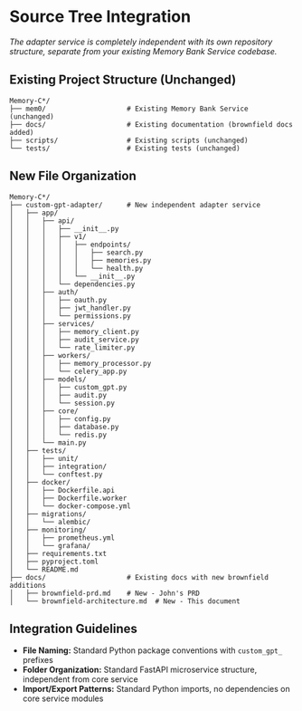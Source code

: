 # Source Tree Integration

*The adapter service is completely independent with its own repository structure, separate from your existing Memory Bank Service codebase.*

## Existing Project Structure (Unchanged)

```plaintext
Memory-C*/
├── mem0/                    # Existing Memory Bank Service (unchanged)
├── docs/                    # Existing documentation (brownfield docs added)
├── scripts/                 # Existing scripts (unchanged)
└── tests/                   # Existing tests (unchanged)
```

## New File Organization

```plaintext
Memory-C*/
├── custom-gpt-adapter/      # New independent adapter service
│   ├── app/
│   │   ├── api/
│   │   │   ├── __init__.py
│   │   │   ├── v1/
│   │   │   │   ├── endpoints/
│   │   │   │   │   ├── search.py
│   │   │   │   │   ├── memories.py
│   │   │   │   │   └── health.py
│   │   │   │   └── __init__.py
│   │   │   └── dependencies.py
│   │   ├── auth/
│   │   │   ├── oauth.py
│   │   │   ├── jwt_handler.py
│   │   │   └── permissions.py
│   │   ├── services/
│   │   │   ├── memory_client.py
│   │   │   ├── audit_service.py
│   │   │   └── rate_limiter.py
│   │   ├── workers/
│   │   │   ├── memory_processor.py
│   │   │   └── celery_app.py
│   │   ├── models/
│   │   │   ├── custom_gpt.py
│   │   │   ├── audit.py
│   │   │   └── session.py
│   │   ├── core/
│   │   │   ├── config.py
│   │   │   ├── database.py
│   │   │   └── redis.py
│   │   └── main.py
│   ├── tests/
│   │   ├── unit/
│   │   ├── integration/
│   │   └── conftest.py
│   ├── docker/
│   │   ├── Dockerfile.api
│   │   ├── Dockerfile.worker
│   │   └── docker-compose.yml
│   ├── migrations/
│   │   └── alembic/
│   ├── monitoring/
│   │   ├── prometheus.yml
│   │   └── grafana/
│   ├── requirements.txt
│   ├── pyproject.toml
│   └── README.md
├── docs/                    # Existing docs with new brownfield additions
│   ├── brownfield-prd.md    # New - John's PRD
│   └── brownfield-architecture.md  # New - This document
```

## Integration Guidelines

- **File Naming:** Standard Python package conventions with `custom_gpt_` prefixes
- **Folder Organization:** Standard FastAPI microservice structure, independent from core service
- **Import/Export Patterns:** Standard Python imports, no dependencies on core service modules

